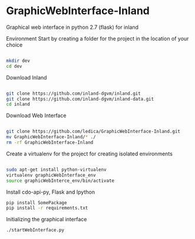 # GraphicWebInterface-Inland
Graphical web interface in python 2.7 (flask) for inland

Environment
Start by creating a folder for the project in the location of your choice
```bash

mkdir dev
cd dev
```

Download Inland
```bash

git clone https://github.com/inland-dgvm/inland.git
git clone https://github.com/inland-dgvm/inland-data.git
cd inland
```

Download Web Interface
```bash

git clone https://github.com/ledica/GraphicWebInterface-Inland.git
mv GraphicWebInterface-Inland/* ./
rm -rf GraphicWebInterface-Inland
```

Create a virtualenv for the project for creating isolated environments
```bash

sudo apt-get install python-virtualenv
virtualenv graphicWebInterface_env
source graphicWebInterce_env/bin/activate
```

Install cdo-api-py, Flask and Ipython
```bash
pip install SomePackage
pip install -r requirements.txt
```

Initializing the graphical interface
```bash
./startWebInterface.py
```
